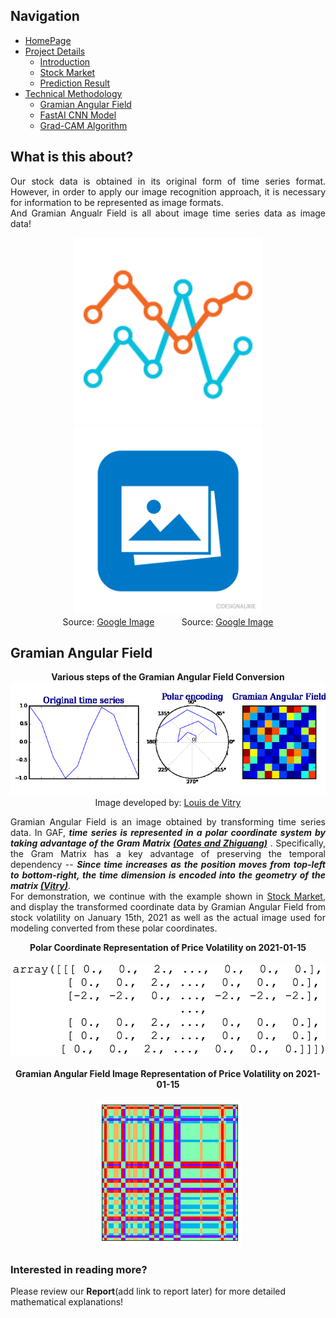 ## Navigation 
- <a href = "https://connielee99.github.io/Explainable-AI-in-Finance">HomePage</a>
- <a href = "https://connielee99.github.io/Explainable-AI-in-Finance/abstract">Project Details</a>
  - <a href = "https://connielee99.github.io/Explainable-AI-in-Finance/introduction">Introduction</a>
  - <a href = "https://connielee99.github.io/Explainable-AI-in-Finance/stockmarket">Stock Market</a>
  - <a href = "https://connielee99.github.io/Explainable-AI-in-Finance/result">Prediction Result</a>
- <a href = "https://connielee99.github.io/Explainable-AI-in-Finance/methodology">Technical Methodology</a>
	- <a href = "https://connielee99.github.io/Explainable-AI-in-Finance/gaf">Gramian Angular Field</a> 
	- <a href = "https://connielee99.github.io/Explainable-AI-in-Finance/fastai">FastAI CNN Model</a>
	- <a href = "https://connielee99.github.io/Explainable-AI-in-Finance/gradcam">Grad-CAM Algorithm</a>

## What is this about?
<p align="justify">
	Our stock data is obtained in its original form of time series format. However, in order to apply our image recognition approach, it is necessary for information to be represented as image formats.<br>
	And Gramian Angualr Field is all about image time series data as image data!<br>
	<p align="center">
	<img src="img/ts.png" alt="timeseries" width=300>    <img src="img/imgicon.png" alt="img" width=300><br>
		Source: <a href="https://www.google.com/url?sa=i&url=https%3A%2F%2Fdinhanhthi.com%2Ftime-series-tips%2F&psig=AOvVaw1kKcUJwJ1b3NaiVB4Qa96x&ust=1613374510800000&source=images&cd=vfe&ved=0CAIQjRxqFwoTCMjAk8ju6O4CFQAAAAAdAAAAABAa">Google Image</a> &nbsp;&nbsp;&nbsp;&nbsp;&nbsp;&nbsp;&nbsp;&nbsp;&nbsp; Source: <a href="https://www.google.com/url?sa=i&url=https%3A%2F%2Fillusticon.com%2F%3Fid%3D1000&psig=AOvVaw3Q0awEoO0yF6ICRFxsWIYQ&ust=1613374988591000&source=images&cd=vfe&ved=0CAIQjRxqFwoTCLiG76_w6O4CFQAAAAAdAAAAABAJ">Google Image</a>
</p>
</p>

## Gramian Angular Field
<p align="center"><b>Various steps of the Gramian Angular Field Conversion</b><img src = "img/report_img/gdf_step.gif" alt="gdfstep"><br>Image developed by: <a href="https://medium.com/analytics-vidhya/encoding-time-series-as-images-b043becbdbf3">Louis de Vitry</a></p>
<p align="justify">
	Gramian Angular Field is an image obtained by transforming time series data. In GAF, <b><i>time series is represented in a polar coordinate system by taking advantage of the Gram Matrix <a href="https://arxiv.org/abs/1506.00327">(Oates and Zhiguang)</a></i></b> . Specifically, the Gram Matrix has a key advantage of preserving the temporal dependency -- <b><i>Since time increases as the position moves from top-left to bottom-right, the time dimension is encoded into the geometry of the matrix <a href=https://medium.com/analytics-vidhya/encoding-time-series-as-images-b043becbdbf3>(Vitry)</a></i></b>.<br>
	For demonstration, we continue with the example shown in <a href = "https://connielee99.github.io/Explainable-AI-in-Finance/stockmarket">Stock Market</a>, and display the transformed coordinate data by Gramian Angular Field from stock volatility on January 15th, 2021 as well as the actual image used for modeling converted from these polar coordinates.<br>
	<p align="center">
		<b>Polar Coordinate Representation of Price Volatility on 2021-01-15</b><br><br><img src = "img/gdfarray.png" alt="gdfarray" width=600><br><br>
		<b>Gramian Angular Field Image Representation of Price Volatility on 2021-01-15</b><br><br><img src = "img/report_img/gdf_20200115.png" alt="gdf"><br></p></p>

### Interested in reading more? 
Please review our **Report**(add link to report later) for more detailed mathematical explanations!

	
